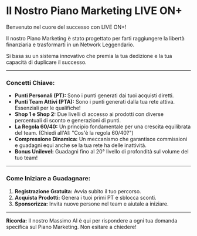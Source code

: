 # Il Nostro Piano Marketing LIVE ON+

Benvenuto nel cuore del successo con LIVE ON+!

Il nostro Piano Marketing è stato progettato per farti raggiungere la libertà finanziaria e trasformarti in un Network Leggendario.

Si basa su un sistema innovativo che premia la tua dedizione e la tua capacità di duplicare il successo.

---

### **Concetti Chiave:**

* **Punti Personali (PT):** Sono i punti generati dai tuoi acquisti diretti.
* **Punti Team Attivi (PTA):** Sono i punti generati dalla tua rete attiva. Essenziali per le qualifiche!
* **Shop 1 e Shop 2:** Due livelli di accesso ai prodotti con diverse percentuali di sconto e generazioni di punti.
* **La Regola 60/40:** Un principio fondamentale per una crescita equilibrata del team. (Chiedi all'AI: "Cos'è la regola 60/40?")
* **Compressione Dinamica:** Un meccanismo che garantisce commissioni e guadagni equi anche se la tua rete ha delle inattività.
* **Bonus Unilevel:** Guadagni fino al 20° livello di profondità sul volume del tuo team!

---

### **Come Iniziare a Guadagnare:**

1.  **Registrazione Gratuita:** Avvia subito il tuo percorso.
2.  **Acquista Prodotti:** Genera i tuoi primi PT e sblocca sconti.
3.  **Sponsorizza:** Invita nuove persone nel team e aiutale a iniziare.

---

**Ricorda:** Il nostro Massimo AI è qui per rispondere a ogni tua domanda specifica sul Piano Marketing. Non esitare a chiedere!